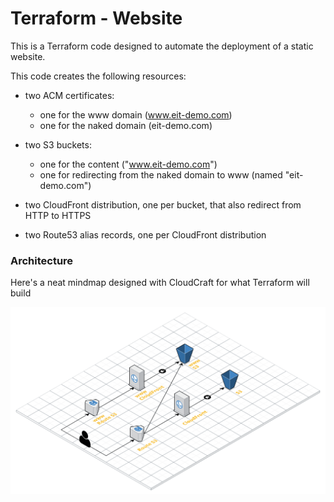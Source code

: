 # Terraform - Website

This is a Terraform code designed to automate the deployment of a static website.

This code creates the following resources:

- two ACM certificates:
    * one for the www domain (www.eit-demo.com)
    * one for the naked domain (eit-demo.com) 

- two S3 buckets:
    * one for the content ("www.eit-demo.com")
    * one for redirecting from the naked domain to www (named "eit-demo.com")

- two CloudFront distribution, one per bucket, that also redirect from HTTP to HTTPS
- two Route53 alias records, one per CloudFront distribution

### Architecture

Here's a neat mindmap designed with CloudCraft for what Terraform will build

![Architecture](images/architecture.png)